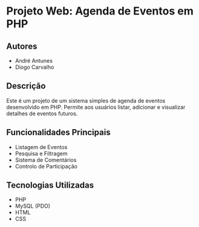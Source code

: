 # Projeto Web: Agenda de Eventos em PHP

## Autores
- André Antunes
- Diogo Carvalho

## Descrição
Este é um projeto de um sistema simples de agenda de eventos desenvolvido em PHP. Permite aos usuários listar, adicionar e visualizar detalhes de eventos futuros.

## Funcionalidades Principais
- Listagem de Eventos
- Pesquisa e Filtragem
- Sistema de Comentários
- Controlo de Participação

## Tecnologias Utilizadas
- PHP
- MySQL (PDO)
- HTML
- CSS
